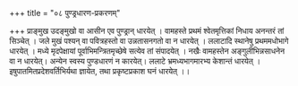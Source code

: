 +++
title = "०८ पुण्ड्रधारण-प्रकरणम्"

+++
प्राङ्मुख उदङ्मुखो वा आसीन एव पुण्ड्रान् धारयेत् । 
वामहस्ते प्रथमं श्वेतमृत्तिकां निधाय अनन्तरं तां सिञ्चेत् । 
जले मुखं पश्यन् वा पवित्रहस्तो वा उन्नतासनगतो वा न धारयेत् । 
ललाटादि स्थानेषु प्रथममधोभागे धारयेत् । 
मध्ये मृदपेक्षायां पूर्वाभिमन्त्रितमृच्छेषे सत्येव तां संपादयेत् । 
नखैः वामहस्तेन अङ्गुलीभिन्नसाधनेन वा न धारयेत्। 
अन्येन स्वस्य पुण्डधारणं न कारयेत्। 
ललाटे भ्रमध्यभागमारभ्य केशान्तं धारयेत् । इषुपातमितप्रदेशवर्तिभिर्यथा ज्ञायेत, तथा प्रकृष्टप्रकाश घनं धारयेत् ।।
